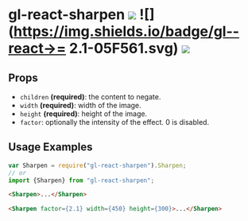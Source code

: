 # gl-react-sharpen ![](https://img.shields.io/npm/v/gl-react-sharpen.svg) ![](https://img.shields.io/badge/gl--react->= 2.1-05F561.svg) ![](https://img.shields.io/badge/gl--react-dom%20%7C%20native-f90.svg)

## Props

- `children` **(required)**: the content to negate.
- `width` **(required)**: width of the image.
- `height` **(required)**: height of the image.
- `factor`: optionally the intensity of the effect. 0 is disabled.

## Usage Examples

```js
var Sharpen = require("gl-react-sharpen").Sharpen;
// or
import {Sharpen} from "gl-react-sharpen";
```

```html
<Sharpen>...</Sharpen>
```

```html
<Sharpen factor={2.1} width={450} height={300}>...</Sharpen>
```
